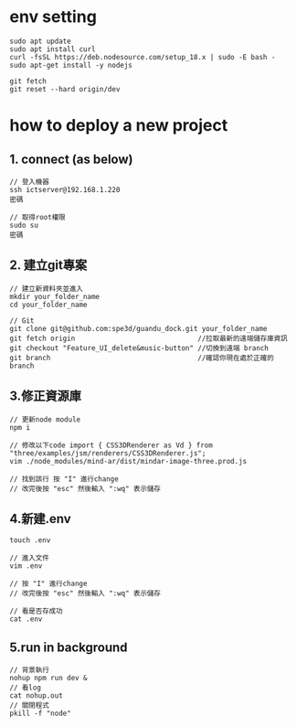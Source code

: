
# env setting
```
sudo apt update
sudo apt install curl
curl -fsSL https://deb.nodesource.com/setup_18.x | sudo -E bash -
sudo apt-get install -y nodejs 

git fetch
git reset --hard origin/dev
```

# how to deploy a new project

## 1. connect (as below)
```
// 登入機器
ssh ictserver@192.168.1.220
密碼

// 取得root權限
sudo su
密碼
```
## 2. 建立git專案
```
// 建立新資料夾並進入
mkdir your_folder_name
cd your_folder_name

// Git
git clone git@github.com:spe3d/guandu_dock.git your_folder_name
git fetch origin                              //拉取最新的遠端儲存庫資訊
git checkout "Feature_UI_delete&music-button" //切換到遠端 branch
git branch                                    //確認你現在處於正確的 branch
```

## 3.修正資源庫
```
// 更新node module
npm i

// 修改以下code import { CSS3DRenderer as Vd } from "three/examples/jsm/renderers/CSS3DRenderer.js";
vim ./node_modules/mind-ar/dist/mindar-image-three.prod.js

// 找到該行 按 "I" 進行change 
// 改完後按 "esc" 然後輸入 ":wq" 表示儲存 
``` 

## 4.新建.env
```
touch .env

// 進入文件
vim .env

// 按 "I" 進行change 
// 改完後按 "esc" 然後輸入 ":wq" 表示儲存 

// 看是否存成功
cat .env
``` 


## 5.run in background 
```
// 背景執行
nohup npm run dev &
// 看log
cat nohup.out
// 關閉程式
pkill -f "node"
```